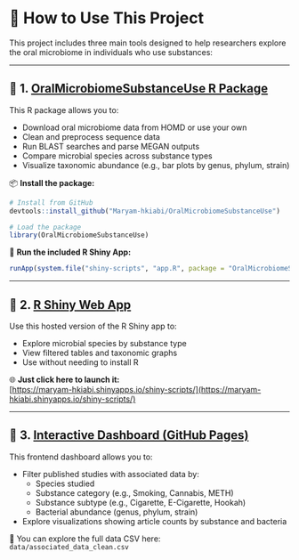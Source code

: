 # 🧭 How to Use This Project

This project includes three main tools designed to help researchers explore the oral microbiome in individuals who use substances:

---

## 🔹 1. [OralMicrobiomeSubstanceUse R Package](https://github.com/Maryam-hkiabi/OralMicrobiomeSubstanceUse)

This R package allows you to:
- Download oral microbiome data from HOMD or use your own
- Clean and preprocess sequence data
- Run BLAST searches and parse MEGAN outputs
- Compare microbial species across substance types
- Visualize taxonomic abundance (e.g., bar plots by genus, phylum, strain)

📦 **Install the package:**
```r
# Install from GitHub
devtools::install_github("Maryam-hkiabi/OralMicrobiomeSubstanceUse")

# Load the package
library(OralMicrobiomeSubstanceUse)
```

🚀 **Run the included R Shiny App:**
```r
runApp(system.file("shiny-scripts", "app.R", package = "OralMicrobiomeSubstanceUse"))
```

---

## 🔹 2. [R Shiny Web App](https://maryam-hkiabi.shinyapps.io/shiny-scripts/)

Use this hosted version of the R Shiny app to:
- Explore microbial species by substance type
- View filtered tables and taxonomic graphs
- Use without needing to install R

🌐 **Just click here to launch it:**  
[https://maryam-hkiabi.shinyapps.io/shiny-scripts/](https://maryam-hkiabi.shinyapps.io/shiny-scripts/)

---

## 🔹 3. [Interactive Dashboard (GitHub Pages)](https://maryam-hkiabi.github.io/Oral-Microbiome-Substance-Use-dashboard/)

This frontend dashboard allows you to:
- Filter published studies with associated data by:
  - Species studied
  - Substance category (e.g., Smoking, Cannabis, METH)
  - Substance subtype (e.g., Cigarette, E-Cigarette, Hookah)
  - Bacterial abundance (genus, phylum, strain)
- Explore visualizations showing article counts by substance and bacteria

📁 You can explore the full data CSV here:  
`data/associated_data_clean.csv`
